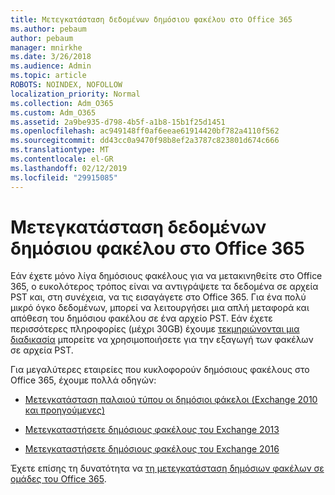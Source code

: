 ```yaml
---
title: Μετεγκατάσταση δεδομένων δημόσιου φακέλου στο Office 365
ms.author: pebaum
author: pebaum
manager: mnirkhe
ms.date: 3/26/2018
ms.audience: Admin
ms.topic: article
ROBOTS: NOINDEX, NOFOLLOW
localization_priority: Normal
ms.collection: Adm_O365
ms.custom: Adm_O365
ms.assetid: 2a9be935-d798-4b5f-a1b8-15b1f25d1451
ms.openlocfilehash: ac949148ff0af6eeae61914420bf782a4110f562
ms.sourcegitcommit: dd43cc0a9470f98b8ef2a3787c823801d674c666
ms.translationtype: MT
ms.contentlocale: el-GR
ms.lasthandoff: 02/12/2019
ms.locfileid: "29915085"
---
```

# <a name="migrate-public-folder-data-to-office-365"></a>Μετεγκατάσταση δεδομένων δημόσιου φακέλου στο Office 365

Εάν έχετε μόνο λίγα δημόσιους φακέλους για να μετακινηθείτε στο Office 365, ο ευκολότερος τρόπος είναι να αντιγράψετε τα δεδομένα σε αρχεία PST και, στη συνέχεια, να τις εισαγάγετε στο Office 365. Για ένα πολύ μικρό όγκο δεδομένων, μπορεί να λειτουργήσει μια απλή μεταφορά και απόθεση του δημόσιου φακέλου σε ένα αρχείο PST. Εάν έχετε περισσότερες πληροφορίες (μέχρι 30GB) έχουμε [τεκμηριώνονται μια διαδικασία](https://technet.microsoft.com/library/dn874017%28v=exchg.150%29.aspx#PSTMigrate) μπορείτε να χρησιμοποιήσετε για την εξαγωγή των φακέλων σε αρχεία PST. 
  
Για μεγαλύτερες εταιρείες που κυκλοφορούν δημόσιους φακέλους στο Office 365, έχουμε πολλά οδηγών:
  
- [Μετεγκατάσταση παλαιού τύπου οι δημόσιοι φάκελοι (Exchange 2010 και προηγούμενες)](https://technet.microsoft.com/library/dn874017%28v=exchg.150%29.aspx)
    
- [Μετεγκαταστήσετε δημόσιους φακέλους του Exchange 2013](https://technet.microsoft.com/library/mt798260%28v=exchg.150%29.aspx)
    
- [Μετεγκαταστήσετε δημόσιους φακέλους του Exchange 2016](https://technet.microsoft.com/library/mt798260%28v=exchg.160%29.aspx)
    
Έχετε επίσης τη δυνατότητα να [τη μετεγκατάσταση δημόσιων φακέλων σε ομάδες του Office 365](https://technet.microsoft.com/library/mt843872%28v=exchg.150%29.aspx).
  

